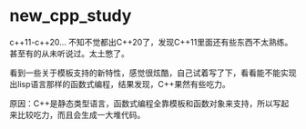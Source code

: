# new_cpp_study
c++11-c++20...
不知不觉都出C++20了，发现C++11里面还有些东西不太熟练。甚至有的从未听说过。太土憋了。

看到一些关于模板支持的新特性，感觉很炫酷，自己试着写了下，看看能不能实现出lisp语言那样的函数式编程，结果发现，C++果然有些吃力。

原因：C++是静态类型语言，函数式编程全靠模板和函数对象来支持，所以写起来比较吃力，而且会生成一大堆代码。

